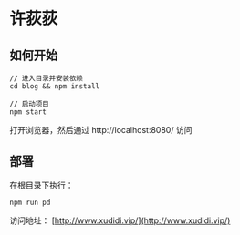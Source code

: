 # 许荻荻

## 如何开始
```
// 进入目录并安装依赖
cd blog && npm install

// 启动项目
npm start
```
打开浏览器，然后通过 http://localhost:8080/ 访问

## 部署
在根目录下执行：
```
npm run pd
```
访问地址：
[http://www.xudidi.vip/](http://www.xudidi.vip/)
